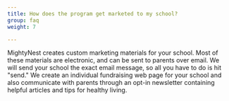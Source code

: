 ```yaml
---
title: How does the program get marketed to my school?
group: faq
weight: 7

---
```


MightyNest creates custom marketing materials for your school. Most of these materials are electronic, and can be sent to parents over email. We will send your school the exact email message, so all you have to do is hit &quot;send.&quot; We create an individual fundraising web page for your school and also communicate with parents through an opt-in newsletter containing helpful articles and tips for healthy living.